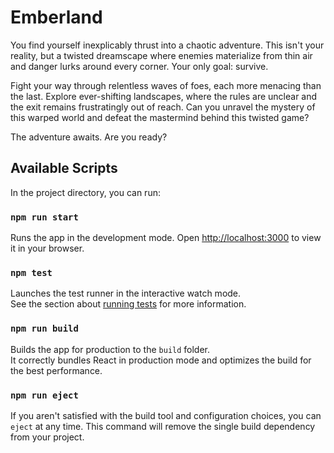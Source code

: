 # Emberland

You find yourself inexplicably thrust into a chaotic adventure. This isn't your reality, but a twisted dreamscape where enemies materialize from thin air and danger lurks around every corner. Your only goal: survive.

Fight your way through relentless waves of foes, each more menacing than the last. Explore ever-shifting landscapes, where the rules are unclear and the exit remains frustratingly out of reach. Can you unravel the mystery of this warped world and defeat the mastermind behind this twisted game?

The adventure awaits. Are you ready?

## Available Scripts

In the project directory, you can run:

### `npm run start`
Runs the app in the development mode.
Open [http://localhost:3000](http://localhost:3000) to view it in your browser.

### `npm test`
Launches the test runner in the interactive watch mode.\
See the section about [running tests](https://facebook.github.io/create-react-app/docs/running-tests) for more information.

### `npm run build`
Builds the app for production to the `build` folder.\
It correctly bundles React in production mode and optimizes the build for the best performance.

### `npm run eject`
If you aren't satisfied with the build tool and configuration choices, you can `eject` at any time. This command will remove the single build dependency from your project.

